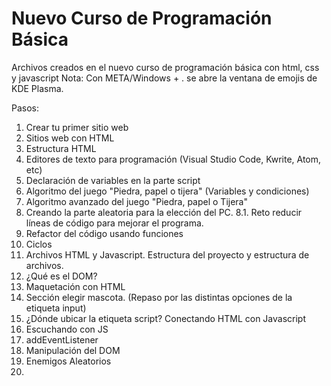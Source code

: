 # Nuevo Curso de Programación Básica

Archivos creados en el nuevo curso de programación básica con html, css y javascript
Nota: Con META/Windows + . se abre la ventana de emojis de KDE Plasma.


Pasos:
1. Crear tu primer sitio web
2. Sitios web con HTML
3. Estructura HTML
4. Editores de texto para programación (Visual Studio Code, Kwrite, Atom, etc)
5. Declaración de variables en la parte script
6. Algoritmo del juego "Piedra, papel o tijera" (Variables y condiciones)
7. Algoritmo avanzado del juego "Piedra, papel o Tijera"
8. Creando la parte aleatoria para la elección del PC.
    8.1. Reto reducir líneas de código para mejorar el programa.
9. Refactor del código usando funciones
10. Ciclos
11. Archivos HTML y Javascript. Estructura del proyecto y estructura de archivos.
12. ¿Qué es el DOM?
13. Maquetación con HTML
14. Sección elegir mascota. (Repaso por las distintas opciones de la etiqueta input)
15. ¿Dónde ubicar la etiqueta script? Conectando HTML con Javascript
16. Escuchando con JS
17. addEventListener
18. Manipulación del DOM
19. Enemigos Aleatorios
20. 